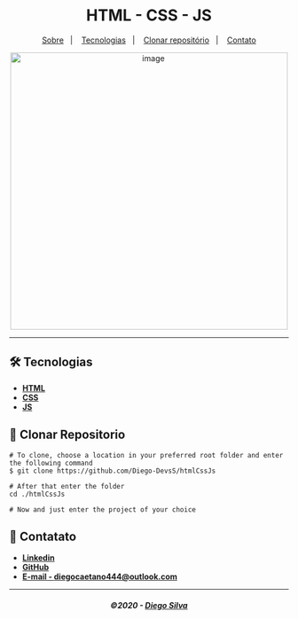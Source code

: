 <h1 align="center">
     HTML - CSS - JS
</h1>

<p align="center">
  <a href="#-Sobre">Sobre</a>&nbsp;&nbsp;&nbsp;|&nbsp;&nbsp;&nbsp;
  <a href="#-Tecnologias">Tecnologias</a>&nbsp;&nbsp;&nbsp;|&nbsp;&nbsp;&nbsp;
  <a href="#-Clonar-repositorio">Clonar repositório</a>&nbsp;&nbsp;&nbsp;|&nbsp;&nbsp;&nbsp;
  <a href="#-Contatos">Contato</a>
</p>


<p align="center">
  <img src="https://user-images.githubusercontent.com/68944586/118406624-f0e44f80-b652-11eb-8d70-c728ef718e92.png" width="500" alt="image">
</p>
     
---

## 🛠 **Tecnologias**

- [**HTML**](https://www.w3schools.com/html/html_intro.asp)
- [**CSS**](https://www.w3schools.com/css/css_intro.asp)
- [**JS**](https://developer.mozilla.org/en-US/docs/Web/JavaScript)


## 🚀 **Clonar Repositorio**

```
# To clone, choose a location in your preferred root folder and enter the following command
$ git clone https://github.com/Diego-DevsS/htmlCssJs

# After that enter the folder
cd ./htmlCssJs

# Now and just enter the project of your choice

```

## 📲 **Contatato**

- [**Linkedin**](https://www.linkedin.com/in/diego-caetano-487b171a5/)
- [**GitHub**](https://github.com/Diego-DevsS/)
- [**E-mail - diegocaetano444@outlook.com**](mailto:diegocaetano444@outlook.com)


---

<h5 align="center">
  &copy;2020 - <a href="https://github.com/Diego-DevsS/">Diego Silva</a>
</h5>
